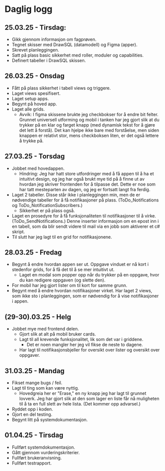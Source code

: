 # Daglig logg
## 25.03.25 - Tirsdag:
- Gikk gjennom informasjon om fagprøven.
- Tegnet skisser med DrawSQL (datamodell) og Figma (apper).
- Skrevet planleggingen.
- Satt på plass basic sikkerhet med roller, moduler og capabilities.
- Definert tabeller i DrawSQL skissen.
## 26.03.25 - Onsdag
- Fått på plass sikkerhet i tabell views og triggere.
- Laget views spesifisert.
- Laget setup apps.
- Begynt på hoved app.
- Laget alle grids.
  - Avvik: I figma skissene brukte jeg checkbokser for å endre bit felter. Grunnet universell utforming og mobil i tanken har jeg gjort slik at du trykker på en klar og farget knapp (med dynamisk tekst for å gjøre det lett å forstå). Det kan hjelpe ikke bare med forståelse, men siden knappen er relativt stor, mens checkboksen liten, er det også lettere å trykke på.
## 27.03.25 - Torsdag
- Jobbet med hovedappen.
  - Hindring: Jeg har hatt store utfordringer med å få appen til å ha et intuitivt design, og jeg har også brukt mye tid på å finne ut av hvordan jeg skriver frontenden for å tilpasse det. Dette er noe som har tatt mesteparten av dagen, og jeg er fortsatt langt fra ferdig.
- Laget 2 tabeller. Disse står ikke i planleggingen min, men de er nødvendige tabeller for å få notifikasjoner på plass. (ToDo_Notifications og ToDo_NotificationSubscribers.)
  - Sikkerhet er på plass også.
- Laget en prosedyre for å få funksjonaliteten til notifikasjoner til å virke. (ToDo_SendNotifications.) Denne inserter informasjon om en epost inn i en tabell, som da blir sendt videre til mail via en jobb som aktiverer et c# skript.
- Til slutt har jeg lagt til en grid for notifikasjonene.
## 28.03.25 - Fredag
- Begynt å endre hvordan appen ser ut. Oppgave vinduet er nå kort i stedenfor grids, for å få det til å se mer intuitivt ut.
  - Laget en modal som popper opp når du trykker på en oppgave, hvor du kan redigere oppgaven (og slette den).
- For mobil har jeg gjort lister om til kort for samme grunn.
- Begynt med å endre hvordan notifikasjoner virket. Har laget 2 views, som ikke sto i planleggingen, som er nødvendig for å vise notifikasjoner i appen.
## (29-30).03.25 - Helg
- Jobbet mye med frontend delen.
  - Gjort slik at alt på mobil bruker cards.
  - Lagt til all krevende funksjonalitet, lik som det var i griddene.
    - Det er noen mangler her jeg vil fikse de neste to dagene.
  - Har lagt til notifikasjonsbjeller for oversikt over lister og oversikt over oppgaver.
## 31.03.25 - Mandag
- Fikset mange bugs / feil.
- Lagt til ting som kan være nyttig.
  - Hovedgreia her er "Erase," en ny knapp jeg har lagt til grunnet lovverk. Jeg har gjort slik at den som lager en liste får nå muligheten til å ta en full slett av hele lista. (Det kommer opp advarsel.)
- Ryddet opp i koden.
- Gjort en del testing.
- Begynt litt på systemdokumentasjon.
## 01.04.25 - Tirsdag
- Fullført systemdokumentasjon.
- Gått gjennom vurderingskriterier.
- Fullført brukeranvisning.
- Fullført testrapport.

